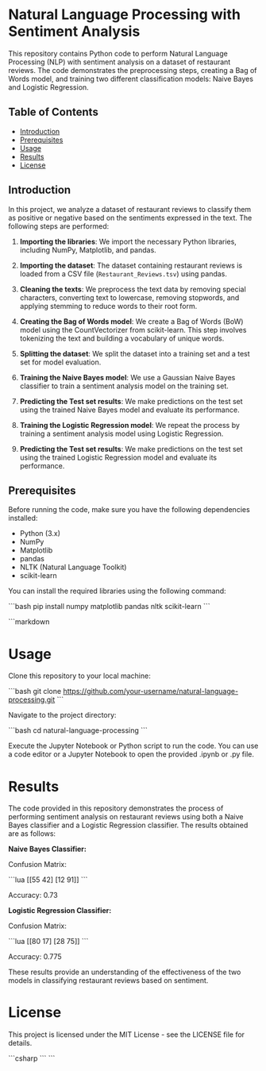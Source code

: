 # Natural Language Processing with Sentiment Analysis

This repository contains Python code to perform Natural Language Processing (NLP) with sentiment analysis on a dataset of restaurant reviews. The code demonstrates the preprocessing steps, creating a Bag of Words model, and training two different classification models: Naive Bayes and Logistic Regression.

## Table of Contents

- [Introduction](#introduction)
- [Prerequisites](#prerequisites)
- [Usage](#usage)
- [Results](#results)
- [License](#license)

## Introduction

In this project, we analyze a dataset of restaurant reviews to classify them as positive or negative based on the sentiments expressed in the text. The following steps are performed:

1. **Importing the libraries**: We import the necessary Python libraries, including NumPy, Matplotlib, and pandas.

2. **Importing the dataset**: The dataset containing restaurant reviews is loaded from a CSV file (`Restaurant_Reviews.tsv`) using pandas.

3. **Cleaning the texts**: We preprocess the text data by removing special characters, converting text to lowercase, removing stopwords, and applying stemming to reduce words to their root form.

4. **Creating the Bag of Words model**: We create a Bag of Words (BoW) model using the CountVectorizer from scikit-learn. This step involves tokenizing the text and building a vocabulary of unique words.

5. **Splitting the dataset**: We split the dataset into a training set and a test set for model evaluation.

6. **Training the Naive Bayes model**: We use a Gaussian Naive Bayes classifier to train a sentiment analysis model on the training set.

7. **Predicting the Test set results**: We make predictions on the test set using the trained Naive Bayes model and evaluate its performance.

8. **Training the Logistic Regression model**: We repeat the process by training a sentiment analysis model using Logistic Regression.

9. **Predicting the Test set results**: We make predictions on the test set using the trained Logistic Regression model and evaluate its performance.

## Prerequisites

Before running the code, make sure you have the following dependencies installed:

- Python (3.x)
- NumPy
- Matplotlib
- pandas
- NLTK (Natural Language Toolkit)
- scikit-learn

You can install the required libraries using the following command:

\`\`\`bash
pip install numpy matplotlib pandas nltk scikit-learn
\`\`\`

\`\`\`markdown
# Usage

Clone this repository to your local machine:

\`\`\`bash
git clone https://github.com/your-username/natural-language-processing.git
\`\`\`

Navigate to the project directory:

\`\`\`bash
cd natural-language-processing
\`\`\`

Execute the Jupyter Notebook or Python script to run the code. You can use a code editor or a Jupyter Notebook to open the provided .ipynb or .py file.

# Results

The code provided in this repository demonstrates the process of performing sentiment analysis on restaurant reviews using both a Naive Bayes classifier and a Logistic Regression classifier. The results obtained are as follows:

**Naive Bayes Classifier:**

Confusion Matrix:

\`\`\`lua
[[55 42]
 [12 91]]
\`\`\`

Accuracy: 0.73

**Logistic Regression Classifier:**

Confusion Matrix:

\`\`\`lua
[[80 17]
 [28 75]]
\`\`\`

Accuracy: 0.775

These results provide an understanding of the effectiveness of the two models in classifying restaurant reviews based on sentiment.

# License

This project is licensed under the MIT License - see the LICENSE file for details.

\`\`\`csharp
\`\`\`
\`\`\`
